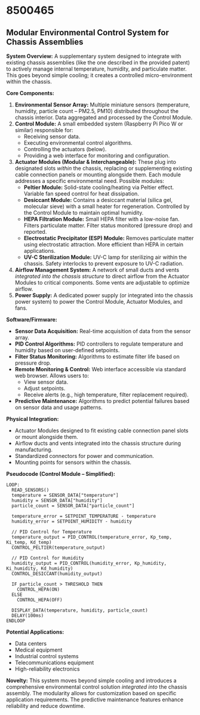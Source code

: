 # 8500465

## Modular Environmental Control System for Chassis Assemblies

**System Overview:** A supplementary system designed to integrate with existing chassis assemblies (like the one described in the provided patent) to actively manage internal temperature, humidity, and particulate matter. This goes beyond simple cooling; it creates a controlled micro-environment within the chassis.

**Core Components:**

1.  **Environmental Sensor Array:** Multiple miniature sensors (temperature, humidity, particle count – PM2.5, PM10) distributed throughout the chassis interior. Data aggregated and processed by the Control Module.
2.  **Control Module:** A small embedded system (Raspberry Pi Pico W or similar) responsible for:
    *   Receiving sensor data.
    *   Executing environmental control algorithms.
    *   Controlling the actuators (below).
    *   Providing a web interface for monitoring and configuration.
3.  **Actuator Modules (Modular & Interchangeable):**  These plug into designated slots *within* the chassis, replacing or supplementing existing cable connection panels or mounting alongside them. Each module addresses a specific environmental need.  Possible modules:
    *   **Peltier Module:** Solid-state cooling/heating via Peltier effect. Variable fan speed control for heat dissipation.
    *   **Desiccant Module:**  Contains a desiccant material (silica gel, molecular sieve) with a small heater for regeneration. Controlled by the Control Module to maintain optimal humidity.
    *   **HEPA Filtration Module:**  Small HEPA filter with a low-noise fan. Filters particulate matter. Filter status monitored (pressure drop) and reported.
    *   **Electrostatic Precipitator (ESP) Module:** Removes particulate matter using electrostatic attraction. More efficient than HEPA in certain applications.
    *   **UV-C Sterilization Module:** UV-C lamp for sterilizing air within the chassis.  Safety interlocks to prevent exposure to UV-C radiation.
4.  **Airflow Management System:**  A network of small ducts and vents *integrated into the chassis structure* to direct airflow from the Actuator Modules to critical components.  Some vents are adjustable to optimize airflow.
5.  **Power Supply:**  A dedicated power supply (or integrated into the chassis power system) to power the Control Module, Actuator Modules, and fans.

**Software/Firmware:**

*   **Sensor Data Acquisition:**  Real-time acquisition of data from the sensor array.
*   **PID Control Algorithms:**  PID controllers to regulate temperature and humidity based on user-defined setpoints.
*   **Filter Status Monitoring:**  Algorithms to estimate filter life based on pressure drop.
*   **Remote Monitoring & Control:**  Web interface accessible via standard web browser.  Allows users to:
    *   View sensor data.
    *   Adjust setpoints.
    *   Receive alerts (e.g., high temperature, filter replacement required).
*   **Predictive Maintenance:**  Algorithms to predict potential failures based on sensor data and usage patterns.

**Physical Integration:**

*   Actuator Modules designed to fit existing cable connection panel slots or mount alongside them.
*   Airflow ducts and vents integrated into the chassis structure during manufacturing.
*   Standardized connectors for power and communication.
*   Mounting points for sensors within the chassis.

**Pseudocode (Control Module – Simplified):**

```
LOOP:
  READ_SENSORS()
  temperature = SENSOR_DATA["temperature"]
  humidity = SENSOR_DATA["humidity"]
  particle_count = SENSOR_DATA["particle_count"]

  temperature_error = SETPOINT_TEMPERATURE - temperature
  humidity_error = SETPOINT_HUMIDITY - humidity

  // PID Control for Temperature
  temperature_output = PID_CONTROL(temperature_error, Kp_temp, Ki_temp, Kd_temp)
  CONTROL_PELTIER(temperature_output)

  // PID Control for Humidity
  humidity_output = PID_CONTROL(humidity_error, Kp_humidity, Ki_humidity, Kd_humidity)
  CONTROL_DESICCANT(humidity_output)

  IF particle_count > THRESHOLD THEN
    CONTROL_HEPA(ON)
  ELSE
    CONTROL_HEPA(OFF)

  DISPLAY_DATA(temperature, humidity, particle_count)
  DELAY(100ms)
ENDLOOP
```

**Potential Applications:**

*   Data centers
*   Medical equipment
*   Industrial control systems
*   Telecommunications equipment
*   High-reliability electronics

**Novelty:** This system moves beyond simple cooling and introduces a comprehensive environmental control solution *integrated into* the chassis assembly.  The modularity allows for customization based on specific application requirements. The predictive maintenance features enhance reliability and reduce downtime.